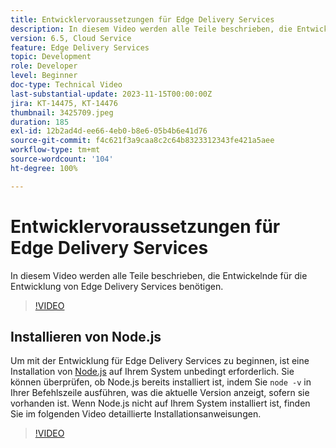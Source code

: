 ```yaml
---
title: Entwicklervoraussetzungen für Edge Delivery Services
description: In diesem Video werden alle Teile beschrieben, die Entwickelnde für die Entwicklung von Edge Delivery Services benötigen.
version: 6.5, Cloud Service
feature: Edge Delivery Services
topic: Development
role: Developer
level: Beginner
doc-type: Technical Video
last-substantial-update: 2023-11-15T00:00:00Z
jira: KT-14475, KT-14476
thumbnail: 3425709.jpeg
duration: 185
exl-id: 12b2ad4d-ee66-4eb0-b8e6-05b4b6e41d76
source-git-commit: f4c621f3a9caa8c2c64b8323312343fe421a5aee
workflow-type: tm+mt
source-wordcount: '104'
ht-degree: 100%

---
```


# Entwicklervoraussetzungen für Edge Delivery Services

In diesem Video werden alle Teile beschrieben, die Entwickelnde für die Entwicklung von Edge Delivery Services benötigen.

>[!VIDEO](https://video.tv.adobe.com/v/3425709/?learn=on)

## Installieren von Node.js

Um mit der Entwicklung für Edge Delivery Services zu beginnen, ist eine Installation von [Node.js](https://nodejs.org) auf Ihrem System unbedingt erforderlich. Sie können überprüfen, ob Node.js bereits installiert ist, indem Sie `node -v` in Ihrer Befehlszeile ausführen, was die aktuelle Version anzeigt, sofern sie vorhanden ist. Wenn Node.js nicht auf Ihrem System installiert ist, finden Sie im folgenden Video detaillierte Installationsanweisungen.

>[!VIDEO](https://video.tv.adobe.com/v/3425710/?learn=on)
